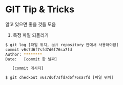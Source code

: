 GIT Tip & Tricks
=====
알고 있으면 좋을 것들 모음

1. 특정 파일 되돌리기

```bash
$ git log [파일 위치, git repository 안에서 사용해야함]
commit v6s7d6f7sfd7d6f76sa7fd
Author: ********
Date:   [commit 한 날짜]

   [commit 메시지]

$ git checkout v6s7d6f7sfd7d6f76sa7fd [파일 위치]
```